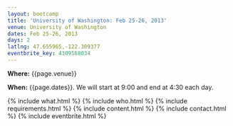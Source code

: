 ```yaml
---
layout: bootcamp
title: 'University of Washington: Feb 25-26, 2013'
venue: University of Washington
dates: Feb 25-26, 2013
days: 2
latlng: 47.655965,-122.309377
eventbrite_key: 4309568034
---
```

**Where:** {{page.venue}}

**When:** {{page.dates}}. We will start at 9:00 and end at 4:30 each day.

{% include what.html %}
{% include who.html %}
{% include requirements.html %}
{% include content.html %}
{% include contact.html %}
{% include eventbrite.html %}

